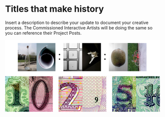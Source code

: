 # Titles that make history

Insert a description to describe your update to document your creative process. The Commissioned Interactive Artists will be doing the same so you can reference their Project Posts.

![big images](../project_images/t1.jpg)
![big images](../project_images/t3.jpg)

